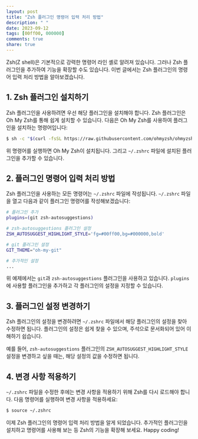 ```yaml
---
layout: post
title: "Zsh 플러그인 명령어 입력 처리 방법"
description: " "
date: 2023-09-12
tags: [00ff00, 000000]
comments: true
share: true
---
```


Zsh(Z shell)은 기본적으로 강력한 명령어 라인 셸로 알려져 있습니다. 그러나 Zsh 플러그인을 추가하여 기능을 확장할 수도 있습니다. 이번 글에서는 Zsh 플러그인의 명령어 입력 처리 방법을 알아보겠습니다.

## 1. Zsh 플러그인 설치하기

Zsh 플러그인을 사용하려면 우선 해당 플러그인을 설치해야 합니다. Zsh 플러그인은 Oh My Zsh를 통해 쉽게 설치할 수 있습니다. 다음은 Oh My Zsh를 사용하여 플러그인을 설치하는 명령어입니다:

```zsh
$ sh -c "$(curl -fsSL https://raw.githubusercontent.com/ohmyzsh/ohmyzsh/master/tools/install.sh)"
```

위 명령어를 실행하면 Oh My Zsh이 설치됩니다. 그리고 `~/.zshrc` 파일에 설치된 플러그인을 추가할 수 있습니다.

## 2. 플러그인 명령어 입력 처리 방법

Zsh 플러그인을 사용하는 모든 명령어는 `~/.zshrc` 파일에 작성됩니다. `~/.zshrc` 파일을 열고 다음과 같이 플러그인 명령어를 작성해보겠습니다:

```zsh
# 플러그인 추가
plugins=(git zsh-autosuggestions)

# zsh-autosuggestions 플러그인 설정
ZSH_AUTOSUGGEST_HIGHLIGHT_STYLE='fg=#00ff00,bg=#000000,bold'

# git 플러그인 설정
GIT_THEME="oh-my-git"

# 추가적인 설정
...
```

위 예제에서는 `git`과 `zsh-autosuggestions` 플러그인을 사용하고 있습니다. `plugins`에 사용할 플러그인을 추가하고 각 플러그인의 설정을 지정할 수 있습니다.

## 3. 플러그인 설정 변경하기

Zsh 플러그인의 설정을 변경하려면 `~/.zshrc` 파일에서 해당 플러그인의 설정을 찾아 수정하면 됩니다. 플러그인의 설정은 쉽게 찾을 수 있으며, 주석으로 문서화되어 있어 이해하기 쉽습니다.

예를 들어, `zsh-autosuggestions` 플러그인의 `ZSH_AUTOSUGGEST_HIGHLIGHT_STYLE` 설정을 변경하고 싶을 때는, 해당 설정의 값을 수정하면 됩니다.

## 4. 변경 사항 적용하기

`~/.zshrc` 파일을 수정한 후에는 변경 사항을 적용하기 위해 Zsh를 다시 로드해야 합니다. 다음 명령어를 실행하여 변경 사항을 적용하세요:

```zsh
$ source ~/.zshrc
```

이제 Zsh 플러그인의 명령어 입력 처리 방법을 알게 되었습니다. 추가적인 플러그인을 설치하고 명령어를 사용해 보는 등 Zsh의 기능을 확장해 보세요. Happy coding!